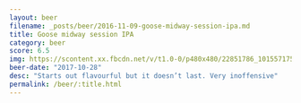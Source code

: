 ```yaml
---
layout: beer
filename: _posts/beer/2016-11-09-goose-midway-session-ipa.md
title: Goose midway session IPA
category: beer
score: 6.5
img: https://scontent.xx.fbcdn.net/v/t1.0-0/p480x480/22851786_10155717525148745_8990742724270680307_n.jpg?oh=a505a301271a6e68271486a2227ea211&oe=5B3E507F
beer-date: "2017-10-28"
desc: "Starts out flavourful but it doesn’t last. Very inoffensive"
permalink: /beer/:title.html
---
```


